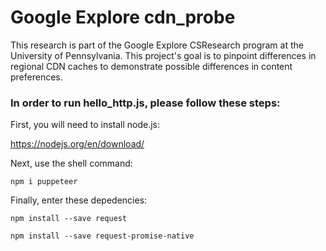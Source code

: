 # Google Explore cdn_probe
This research is part of the Google Explore CSResearch program at the University of Pennsylvania. This project's goal is to pinpoint differences in regional CDN caches to demonstrate possible differences in content preferences.

### In order to run hello_http.js, please follow these steps:
First, you will need to install node.js:

https://nodejs.org/en/download/

Next, use the shell command:
```
npm i puppeteer
```

Finally, enter these depedencies:
```
npm install --save request

npm install --save request-promise-native
```

